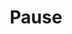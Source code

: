 ---
title: Pause
tags: ["pause", "audio", "music", "stop", "halt", "silence", "break"]
icon: pause
svg: '<svg xmlns="http://www.w3.org/2000/svg" width="24" height="24" fill="none" viewBox="0 0 24 24" stroke-width="1.5" stroke-linecap="round" stroke-linejoin="round" stroke="currentColor"><path d="M9 6.5H8a1 1 0 0 0-1 1v10a1 1 0 0 0 1 1h1a1 1 0 0 0 1-1v-10a1 1 0 0 0-1-1m6.5 0h-1a1 1 0 0 0-1 1v10a1 1 0 0 0 1 1h1a1 1 0 0 0 1-1v-10a1 1 0 0 0-1-1"/></svg>'
---